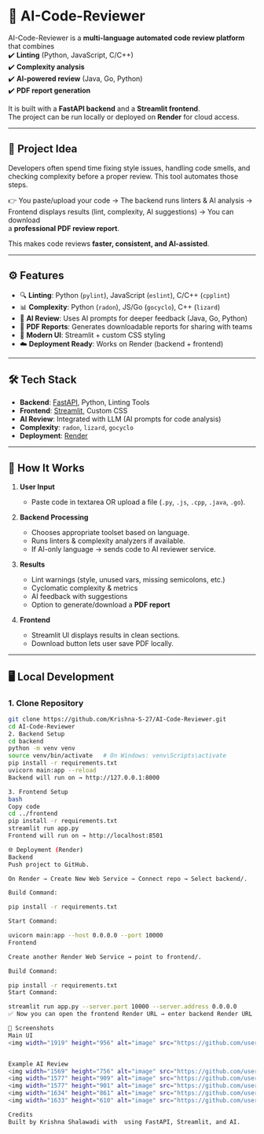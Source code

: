 # 🧠 AI-Code-Reviewer

AI-Code-Reviewer is a **multi-language automated code review platform** that combines  
✔️ **Linting** (Python, JavaScript, C/C++)  
✔️ **Complexity analysis**  
✔️ **AI-powered review** (Java, Go, Python)  
✔️ **PDF report generation**  

It is built with a **FastAPI backend** and a **Streamlit frontend**.  
The project can be run locally or deployed on **Render** for cloud access.

---

## 📌 Project Idea

Developers often spend time fixing style issues, handling code smells, and  
checking complexity before a proper review. This tool automates those steps.

👉 You paste/upload your code → The backend runs linters & AI analysis →  
Frontend displays results (lint, complexity, AI suggestions) → You can download  
a **professional PDF review report**.

This makes code reviews **faster, consistent, and AI-assisted**.

---

## ⚙️ Features

- 🔍 **Linting**: Python (`pylint`), JavaScript (`eslint`), C/C++ (`cpplint`)  
- 📊 **Complexity**: Python (`radon`), JS/Go (`gocyclo`), C++ (`lizard`)  
- 🤖 **AI Review**: Uses AI prompts for deeper feedback (Java, Go, Python)  
- 📄 **PDF Reports**: Generates downloadable reports for sharing with teams  
- 🎨 **Modern UI**: Streamlit + custom CSS styling  
- ☁️ **Deployment Ready**: Works on Render (backend + frontend)

---

## 🛠️ Tech Stack

- **Backend**: [FastAPI](https://fastapi.tiangolo.com/), Python, Linting Tools  
- **Frontend**: [Streamlit](https://streamlit.io/), Custom CSS  
- **AI Review**: Integrated with LLM (AI prompts for code analysis)  
- **Complexity**: `radon`, `lizard`, `gocyclo`  
- **Deployment**: [Render](https://render.com/)  

---

## 🚀 How It Works

1. **User Input**  
   - Paste code in textarea OR upload a file (`.py`, `.js`, `.cpp`, `.java`, `.go`).  

2. **Backend Processing**  
   - Chooses appropriate toolset based on language.  
   - Runs linters & complexity analyzers if available.  
   - If AI-only language → sends code to AI reviewer service.  

3. **Results**  
   - Lint warnings (style, unused vars, missing semicolons, etc.)  
   - Cyclomatic complexity & metrics  
   - AI feedback with suggestions  
   - Option to generate/download a **PDF report**  

4. **Frontend**  
   - Streamlit UI displays results in clean sections.  
   - Download button lets user save PDF locally.  

---

## 🖥️ Local Development

### 1. Clone Repository
```bash
git clone https://github.com/Krishna-S-27/AI-Code-Reviewer.git
cd AI-Code-Reviewer
2. Backend Setup
cd backend
python -m venv venv
source venv/bin/activate   # On Windows: venv\Scripts\activate
pip install -r requirements.txt
uvicorn main:app --reload
Backend will run on → http://127.0.0.1:8000

3. Frontend Setup
bash
Copy code
cd ../frontend
pip install -r requirements.txt
streamlit run app.py
Frontend will run on → http://localhost:8501

🌐 Deployment (Render)
Backend
Push project to GitHub.

On Render → Create New Web Service → Connect repo → Select backend/.

Build Command:

pip install -r requirements.txt

Start Command:

uvicorn main:app --host 0.0.0.0 --port 10000
Frontend

Create another Render Web Service → point to frontend/.

Build Command:

pip install -r requirements.txt
Start Command:

streamlit run app.py --server.port 10000 --server.address 0.0.0.0
✅ Now you can open the frontend Render URL → enter backend Render URL in sidebar → Start reviewing code!

📸 Screenshots
Main UI
<img width="1919" height="956" alt="image" src="https://github.com/user-attachments/assets/c7c380c4-fd6f-4ed2-8249-b9885a1629f9" />


Example AI Review
<img width="1569" height="756" alt="image" src="https://github.com/user-attachments/assets/8582e736-ae7a-47bb-89ea-9c2aaf1d0b3b" />
<img width="1577" height="909" alt="image" src="https://github.com/user-attachments/assets/ee75be8f-a0f7-4f1c-ba15-977fae90e14d" />
<img width="1577" height="901" alt="image" src="https://github.com/user-attachments/assets/e20c848b-310b-478d-96f3-1183469a6b83" />
<img width="1634" height="861" alt="image" src="https://github.com/user-attachments/assets/ea324270-87f4-40ae-9f98-1648c7aa863a" />
<img width="1633" height="610" alt="image" src="https://github.com/user-attachments/assets/e101fe6b-eb1e-437f-bba1-6cbbb143fd60" />

Credits
Built by Krishna Shalawadi with  using FastAPI, Streamlit, and AI.
